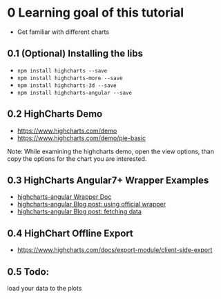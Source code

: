 # 0 Learning goal of this tutorial
* Get familiar with different charts

## 0.1 (Optional) Installing the libs
* `npm install highcharts --save`
* `npm install highcharts-more --save`
* `npm install highcharts-3d --save`
* `npm install highcharts-angular --save`

## 0.2 HighCharts Demo
* https://www.highcharts.com/demo
* https://www.highcharts.com/demo/pie-basic

Note: While examining the highcharts demo, open the view options, than copy the options for the chart you are interested.

## 0.3 HighCharts Angular7+ Wrapper Examples
* [highcharts-angular Wrapper Doc](https://github.com/highcharts/highcharts-angular/blob/master/README.md)
* [highcharts-angular Blog post: using official wrapper](https://www.highcharts.com/blog/tutorials/highcharts-angular-wrapper/)
* [highcharts-angular Blog post: fetching data](https://www.highcharts.com/blog/post/highcharts-and-angular-7/)


## 0.4 HighChart Offline Export
* https://www.highcharts.com/docs/export-module/client-side-export

## 0.5 Todo:
load your data to the plots

